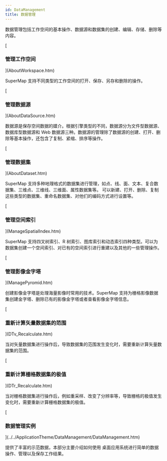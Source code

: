 ```yaml
---
id: DataManagement
title: 数据管理
---
```

数据管理包括工作空间的基本操作、数据源和数据集的创建、编辑、存储、删除等内容。

[

### 管理工作空间

](AboutWorkspace.htm)

SuperMap 支持不同类型的工作空间的打开、保存、另存和删除的操作。

[

### 管理数据源

](AboutDataSource.htm)

数据源是保存空间数据的媒介。根据引擎类型的不同，数据源分为文件型数据源、数据库型数据源和 Web
数据源三种。数据源的管理除了数据源的创建、打开、删除等基本操作，还包含了复制、紧缩、排序等操作。

[

### 管理数据集

](AboutDataset.htm)

SuperMap 支持多种地理格式的数据集进行管理，如点、线、面、文本、复合数据集、三维点、三维线、三维面、属性数据集等。
可以新建、打开、删除、复制这些类型的数据集、重命名数据集、对他们的编码方式进行设置等。

[

### 管理空间索引

](ManageSpatialIndex.htm)

SuperMap 支持四叉树索引、R 树索引、图库索引和动态索引四种类型。可以为数据集创建一个空间索引、对已有的空间索引进行重建以及其他的一些管理操作。

[

### 管理影像金字塔

](ManagePyromid.htm)

创建影像金字塔是处理海量影像时常用的技术。SuperMap 支持为栅格影像数据集创建金字塔、删除已有的影像金字塔或者查看影像金字塔信息。

[

### 重新计算矢量数据集的范围

](DTv_Recalculate.htm)

当对矢量数据集进行操作后，导致数据集的范围发生变化时，需要重新计算矢量数据集的范围。

[

### 重新计算栅格数据集的极值

](DTr_Recalculate.htm)

当对栅格数据集进行操作后，例如重采样、改变了分辨率等，导致栅格的极值发生变化时，需要重新计算栅格数据集的极值。

[

### 数据管理实例

](../../ApplicationTheme/DataManagement/DataManagement.htm)

提供了丰富的示范数据，本部分主要介绍如何使用  桌面应用系统进行简单的数据操作、管理以及保存工作结果。



